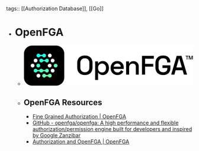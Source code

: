tags:: [[Authorization Database]], [[Go]]

- # OpenFGA
	- ![openfga.png](../assets/openfga_1705663146867_0.png)
	- ## OpenFGA Resources
		- [Fine Grained Authorization | OpenFGA](https://openfga.dev/)
		- [GitHub - openfga/openfga: A high performance and flexible authorization/permission engine built for developers and inspired by Google Zanzibar](https://github.com/openfga/openfga)
		- [Authorization and OpenFGA | OpenFGA](https://openfga.dev/docs/authorization-and-openfga)